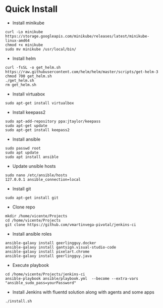 # Quick Install


* Install minikube
```
curl -Lo minikube https://storage.googleapis.com/minikube/releases/latest/minikube-linux-amd64
chmod +x minikube
sudo mv minikube /usr/local/bin/
```

* Install helm
```
curl -fsSL -o get_helm.sh https://raw.githubusercontent.com/helm/helm/master/scripts/get-helm-3
chmod 700 get_helm.sh
./get_helm.sh
rm get_helm.sh
```

* Install virtuabox
```
sudo apt-get install virtualbox
```

* Install keepass2
```
sudo apt-add-repository ppa:jtaylor/keepass
sudo apt-get update
sudo apt-get install keepass2
```

* Install ansible
```
sudo passwd root
sudo apt update
sudo apt install ansible
```

* Update unsible hosts
```
sudo nano /etc/ansible/hosts
127.0.0.1 ansible_connection=local
```

* Install git
```
sudo apt-get install git
```

* Clone repo
```
mkdir /home/vicente/Projects
cd /home/vicente/Projects
git clone https://github.com/vmartinvega-pivotal/jenkins-ci
```

* Install ansible roles
```
ansible-galaxy install geerlingguy.docker
ansible-galaxy install gantsign.visual-studio-code
ansible-galaxy install pixelart.chrome
ansible-galaxy install geerlingguy.java
```

* Execute playbook
```
cd /home/vicente/Projects/jenkins-ci 
ansible-playbook ansible/playbook.yml  --become --extra-vars "ansible_sudo_pass=yourPassword"
```

* Install Jenkins with fluentd solution along with agents and some apps
```
./install.sh
```